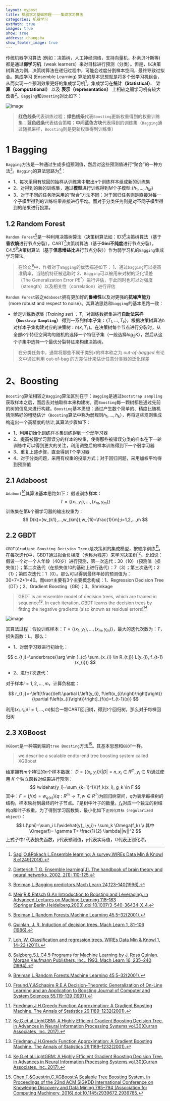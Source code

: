 ```yaml
---
layout: mypost
title: 机器学习基础原理————集成学习算法
categories: 机器学习
extMath: true
images: true
show: true
address: changsha
show_footer_image: true
---
```


传统机器学习算法 (例如：决策树，人工神经网络，支持向量机，朴素贝叶斯等) 都是通过**弱学习机**（weak learners）来对目标进行预测（分类）。但是，以决策树算法为例，决策树算法在递归过程中，可能会过度分割样本空间，最终导致过拟合。集成学习 (Ensemble Learning) 算法的基本思想就是将多个弱学习机组合，从而实现一个预测效果更好的集成学习机[^1]。集成学习在**统计（Statistical）**、 **计算（computational）** 以及 **表示（representation）** 上相较之弱学习机有较大改善[^2]。```Bagging```和```Boosting```对比如下：


![image](https://s2.loli.net/2025/06/21/KHySl63Y7dra8PC.webp)

> **红色线条**代表训练过程；**绿色线条**代表```Boosting```更新权重得到的权重训练集；**蓝色线条**代表结合策略；**中间蓝色方块**代表得到的训练集（```Bagging```通过随机采样，```Boosting```则是更新权重得到训练集）

# 1 Bagging

```Bagging```方法是一种通过生成多组预测值，然后对这些预测值进行“聚合”的一种方法[^3]。```Bagging```的算法思路为[^4]：
- 1、每次采用有放回的抽样从训练集中取出$n$个训练样本组成新的训练集
- 2、对得到的新的训练集，通过**模型**进行训练得到$M$个子模型:$\{h_1,...,h_M\}$
- 3、对于不同的任务所采用的“聚合”方法不同：对于回归任务则是直接对每一个子模型得到的训练结果直接进行平均。而对于分类任务则是对不同子模型得到的结果进行投票。

## 1.2 Random Forest

```Random Forest```[^5]是一种利用决策树算法（决策树算法如：ID3[^8]决策树算法（基于**香农熵**进行节点分裂），CART[^7]决策树算法（基于**Gini不纯度**进行节点分裂），C4.5[^6]决策树算法（基于**信息增益比**进行节点分裂））作为弱学习机的```Bagging```集成学习算法。
> 在论文[^5]中，作者对于```Bagging```的优势描述如下：
> 1、通过```bagging```可以提高准确率，当随机特征被选取时
> 2、```Bagging```可以被用来对树的泛化误差（The Generalization Error $PE^*$）进行评估，于此同时也可以对强度（strength）以及相关性（correlation）进行评估

```Random Forest```较之```Adaboost```拥有更加好的**鲁棒性**以及对更强的**抗噪声能力**（more robust and respect to noise）。其算法思路和```bagging```的基本思路一致：

- 给定训练数据集 (*Training set*) ：$T$，对训练数据集进行**自助法采样（```Boostrap Sampling```）** 得到一系列样本子集：$\{T_1,...,T_k\}$，根据决策树算法$h$对样本子集构建对应的决策树：$h(x, T_k)$。在决策树每个节点进行分裂时，从全部$K$个特征空间均匀随机的选择一个特征子集（一般选择$log_2K$），然后从这个子集中选择一个最优分裂特征来构建决策树。

> 在分类任务中，通常将那些不属于类别$x$的样本称之为 *out-of-bagged* 有论文中通过利用 out-of-bag 的方差估计来估计任意分类器的泛化误差

# 2、Boosting

```Boosting```算法相较之```Bagging```算法区别在于：```Bagging```是通过```bootstrap sampling```获取样本之后，而后去对抽取样本来构建树。而```Boosting```每一颗树都是通过先前的树的信息来进行构建。```Boosting```基本思想：通过产生数个简单的、精度比随机猜测略好的粗糙估计（```Boosting```算法中称为弱规则$h_1,...,h_k$），再将这些规则集成构造出一个高精度的估计,其算法步骤如下：

- 1、利用初始化训练样本集训练得到一个弱学习器
- 2、提高被弱学习器误分的样本的权重，使得那些被错误分类的样本在下一轮训练中可以得到更大的关注，利用调整后的样本训练得到下一个弱学习器
- 3、重复上述步骤，直至得到$T$个学习器
- 4、对于分类问题，采用有权重的投票方式；对于回归问题，采用加权平均得到预测值

## 2.1 Adaboost

```Adaboot```[^12]其算法基本思路如下：
假设训练样本：
$$
T=\{(x_1, y_1),...,(x_m,y_m)\}
$$
训练集在第$k$个弱学习器的输出权重为：
$$
D(k)=(w_{k1},...,w_{km});w_{1i}=\frac{1}{m};i=1,2,...,m
$$

## 2.2 GBDT

```GBDT(Gradient Boosting Decision Tree)```是决策树的集成模型，按顺序训练[^9]。在每次迭代中，GBDT通过拟合负梯度（也称为残差）来学习决策树[^10]。比如说：假设一个对一个人年龄（40岁）进行预测，第一次迭代：30（10）（预测值（损失值））；第二次迭代（在损失值10的基础上进行迭代）：7（3）；第三次迭代：2（1）；第四次迭代：1（0）。那么可以得到最终年龄的预测值为：30+7+2+1=40。而```GBDT```主要有3个主要概念构成：1、Regression Decision Tree（DT）；2、Gradient Boosting（GB）；3、Shrinkage
> GBDT is an ensemble model of decision trees, which are trained in sequence[^9]. In each iteration, GBDT learns the decision trees by fitting the negative gradients (also known as residual errors)[^10]

![image](https://s2.loli.net/2025/06/21/UvXepAYWgdjyKO7.webp)

其算法过程：假设训练样本：$T=\{(x_1,y_1),...,(x_m,y_m)\}$，最大的迭代次数为：$T$，损失函数：$L$。那么：

- 1、对弱学习器进行初始化：

$$
c_{t j}=\underbrace{\arg \min }_{c} \sum_{x_{i} \in R_{t j}} L(y_{i}, f_{t-1}(x_{i}))
$$

- 2、进行$T$次迭代：

对于样本$i=1,2,...,m$，计算负梯度：

$$
r_{t j}=-\left[\frac{\left.\partial L\left(y_{i}, f\left(x_{i}\right)\right)\right)}{\partial f\left(x_{i}\right)}\right]_{f(x)=f_{t-1}(x)}
$$

利用$(x_i,r_{ti})(i=1,...,m)$拟合一颗CART回归树，得到t个回归树，那么对于每棵回归树

## 2.3 XGBoost

```XGBoot```是一种端到端的```tree Boosting```方法[^11]。其基本思想和```GBDT```一样。
>we describe a scalable endto-end tree boosting system called XGBoost

给定拥有$m$个特征的$n$个样本数据： $D=\{(x_i,y_i)\}(|D|=n,x_i \in R^m,y_i \in R)$通过使用 $K$ 个独立函数对结果进行预测：
$$
\widehat{y_i}=\sum_{k=1}^{K}f_k(x_i), g_k \in F
$$
其中：$F=\{f(x)=w_{q(x)}\}(q:R^m \rightarrow T, w\in R^T)$为回归树空间，$q$为表示每棵树的结构，样本映射到最终的叶子节点。$T$是树中叶子的数量。$f_k$对应一个独立的树结构$q$和叶子权重。为了得到学习函数集，最小化如下```正则化目标（regularized object）```：
$$
L(\phi)=\sum_i L(\widehat{y}_i,y_i)+ \sum_k \Omega(f_k) \\
其中\Omega(f)= \gamma T+ \frac{1}{2} \lambda||w||^2
$$
上式子中$L$代表损失函数，$\widehat{y}$代表预测值，$y$代表实际值，$\Omega$代表正则化项。

<!-- ## 2.4 LightGBM -->

[^1]:[Sagi,O.&Rokach,L.Ensemble learning: A survey.WIREs Data Min & Knowl 8,e1249(2018).](https://wires.onlinelibrary.wiley.com/doi/10.1002/widm.1249)
[^2]:[Dietterich T G. Ensemble learning[J]. The handbook of brain theory and neural networks, 2002, 2(1): 110-125.](https://courses.cs.washington.edu/courses/cse446/12wi/tgd-ensembles.pdf)
[^3]:[Breiman,L.Bagging predictors.Mach Learn 24,123–140(1996).](http://link.springer.com/10.1007/BF00058655)
[^4]:[Meir,R.& Rätsch,G.An Introduction to Boosting and Leveraging. in Advanced Lectures on Machine Learning 118–183 (Springer,Berlin,Heidelberg,2003).doi:10.1007/3-540-36434-X_4.](https://link.springer.com/chapter/10.1007/3-540-36434-X_4)
[^5]:[Breiman,L.Random Forests.Machine Learning 45,5–32(2001).](http://link.springer.com/10.1023/A:1010933404324)
[^6]:[Salzberg,S.L.C4.5:Programs for Machine Learning by J. Ross Quinlan. Morgan Kaufmann Publishers, Inc., 1993. Mach Learn 16, 235–240 (1994).](https://doi.org/10.1007/BF00993309)
[^7]:[Loh, W. Classification and regression trees. WIREs Data Min & Knowl 1, 14–23 (2011).](https://wires.onlinelibrary.wiley.com/doi/10.1002/widm.8)
[^8]:[Quinlan, J. R. Induction of decision trees. Mach Learn 1, 81–106 (1986).](http://link.springer.com/10.1007/BF00116251)
[^9]:[Friedman,J.H.Greedy Function Approximation: A Gradient Boosting Machine. The Annals of Statistics 29,1189–1232(2001).](http://www.jstor.org/stable/2699986)
[^10]:[Ke,G.et al.LightGBM: A Highly Efficient Gradient Boosting Decision Tree. in Advances in Neural Information Processing Systems vol.30(Curran Associates, Inc.,2017).](https://proceedings.neurips.cc/paper_files/paper/2017/hash/6449f44a102fde848669bdd9eb6b76fa-Abstract.html)
[^11]:[Chen,T.&Guestrin,C.XGBoost:A Scalable Tree Boosting System. in Proceedings of the 22nd ACM SIGKDD International Conference on Knowledge Discovery and Data Mining 785–794 (Association for Computing Machinery, 2016).doi:10.1145/2939672.2939785.](https://dl.acm.org/doi/10.1145/2939672.2939785)
[^12]:[Freund,Y.&Schapire,R.E.A Decision-Theoretic Generalization of On-Line Learning and an Application to Boosting.Journal of Computer and System Sciences 55,119–139 (1997).]([10.1006/jcss.1997.1504](https://linkinghub.elsevier.com/retrieve/pii/S002200009791504X))

[^13]:https://www.cnblogs.com/pinard/p/6133937.html
[^14]:https://leovan.me/cn/2018/12/ensemble-learning/#fnref:8
[^15]:https://www.cnblogs.com/pinard/p/6140514.html